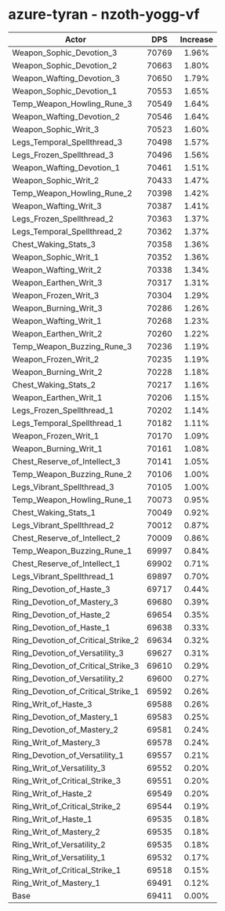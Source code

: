 # azure-tyran - nzoth-yogg-vf
| Actor | DPS | Increase |
|---|:---:|:---:|
|Weapon_Sophic_Devotion_3|70769|1.96%|
|Weapon_Sophic_Devotion_2|70663|1.80%|
|Weapon_Wafting_Devotion_3|70650|1.79%|
|Weapon_Sophic_Devotion_1|70553|1.65%|
|Temp_Weapon_Howling_Rune_3|70549|1.64%|
|Weapon_Wafting_Devotion_2|70546|1.64%|
|Weapon_Sophic_Writ_3|70523|1.60%|
|Legs_Temporal_Spellthread_3|70498|1.57%|
|Legs_Frozen_Spellthread_3|70496|1.56%|
|Weapon_Wafting_Devotion_1|70461|1.51%|
|Weapon_Sophic_Writ_2|70433|1.47%|
|Temp_Weapon_Howling_Rune_2|70398|1.42%|
|Weapon_Wafting_Writ_3|70387|1.41%|
|Legs_Frozen_Spellthread_2|70363|1.37%|
|Legs_Temporal_Spellthread_2|70362|1.37%|
|Chest_Waking_Stats_3|70358|1.36%|
|Weapon_Sophic_Writ_1|70352|1.36%|
|Weapon_Wafting_Writ_2|70338|1.34%|
|Weapon_Earthen_Writ_3|70317|1.31%|
|Weapon_Frozen_Writ_3|70304|1.29%|
|Weapon_Burning_Writ_3|70286|1.26%|
|Weapon_Wafting_Writ_1|70268|1.23%|
|Weapon_Earthen_Writ_2|70260|1.22%|
|Temp_Weapon_Buzzing_Rune_3|70236|1.19%|
|Weapon_Frozen_Writ_2|70235|1.19%|
|Weapon_Burning_Writ_2|70228|1.18%|
|Chest_Waking_Stats_2|70217|1.16%|
|Weapon_Earthen_Writ_1|70206|1.15%|
|Legs_Frozen_Spellthread_1|70202|1.14%|
|Legs_Temporal_Spellthread_1|70182|1.11%|
|Weapon_Frozen_Writ_1|70170|1.09%|
|Weapon_Burning_Writ_1|70161|1.08%|
|Chest_Reserve_of_Intellect_3|70141|1.05%|
|Temp_Weapon_Buzzing_Rune_2|70106|1.00%|
|Legs_Vibrant_Spellthread_3|70105|1.00%|
|Temp_Weapon_Howling_Rune_1|70073|0.95%|
|Chest_Waking_Stats_1|70049|0.92%|
|Legs_Vibrant_Spellthread_2|70012|0.87%|
|Chest_Reserve_of_Intellect_2|70009|0.86%|
|Temp_Weapon_Buzzing_Rune_1|69997|0.84%|
|Chest_Reserve_of_Intellect_1|69902|0.71%|
|Legs_Vibrant_Spellthread_1|69897|0.70%|
|Ring_Devotion_of_Haste_3|69717|0.44%|
|Ring_Devotion_of_Mastery_3|69680|0.39%|
|Ring_Devotion_of_Haste_2|69654|0.35%|
|Ring_Devotion_of_Haste_1|69638|0.33%|
|Ring_Devotion_of_Critical_Strike_2|69634|0.32%|
|Ring_Devotion_of_Versatility_3|69627|0.31%|
|Ring_Devotion_of_Critical_Strike_3|69610|0.29%|
|Ring_Devotion_of_Versatility_2|69600|0.27%|
|Ring_Devotion_of_Critical_Strike_1|69592|0.26%|
|Ring_Writ_of_Haste_3|69588|0.26%|
|Ring_Devotion_of_Mastery_1|69583|0.25%|
|Ring_Devotion_of_Mastery_2|69581|0.24%|
|Ring_Writ_of_Mastery_3|69578|0.24%|
|Ring_Devotion_of_Versatility_1|69557|0.21%|
|Ring_Writ_of_Versatility_3|69552|0.20%|
|Ring_Writ_of_Critical_Strike_3|69551|0.20%|
|Ring_Writ_of_Haste_2|69549|0.20%|
|Ring_Writ_of_Critical_Strike_2|69544|0.19%|
|Ring_Writ_of_Haste_1|69535|0.18%|
|Ring_Writ_of_Mastery_2|69535|0.18%|
|Ring_Writ_of_Versatility_2|69535|0.18%|
|Ring_Writ_of_Versatility_1|69532|0.17%|
|Ring_Writ_of_Critical_Strike_1|69518|0.15%|
|Ring_Writ_of_Mastery_1|69491|0.12%|
|Base|69411|0.00%|
